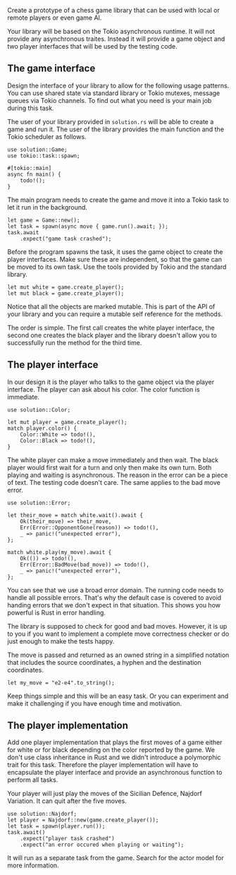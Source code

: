 Create a prototype of a chess game library that can be used with local or remote players or even game AI.

Your library will be based on the Tokio asynchronous runtime. It will not provide any asynchronous traites. Instead it will provide a game object and two player interfaces that will be used by the testing code.

## The game interface

Design the interface of your library to allow for the following usage patterns. You can use shared state via standard library or Tokio mutexes, message queues via Tokio channels. To find out what you need is your main job during this task.

The user of your library provided in `solution.rs` will be able to create a game and run it. The user of the library provides the main function and the Tokio scheduler as follows.

```
use solution::Game;
use tokio::task::spawn;

#[tokio::main]
async fn main() {
    todo!();
}
```

The main program needs to create the game and move it into a Tokio task to let it run in the background.

```
let game = Game::new();
let task = spawn(async move { game.run().await; });
task.await
    .expect("game task crashed");
```

Before the program spawns the task, it uses the game object to create the player interfaces. Make sure these are independent, so that the game can be moved to its own task. Use the tools provided by Tokio and the standard library.

```
let mut white = game.create_player();
let mut black = game.create_player();
```

Notice that all the objects are marked mutable. This is part of the API of your library and you can require a mutable self reference for the methods.

The order is simple. The first call creates the white player interface, the second one creates the black player and the library doesn't allow you to successfully run the method for the third time.

## The player interface

In our design it is the player who talks to the game object via the player interface. The player can ask about his color. The color function is immediate.

```
use solution::Color;

let mut player = game.create_player();
match player.color() {
    Color::White => todo!(),
    Color::Black => todo!(),
}
```

The white player can make a move immediately and then wait. The black player would first wait for a turn and only then make its own turn. Both playing and waiting is asynchronous. The reason in the error can be a piece of text. The testing code doesn't care. The same applies to the bad move error.

```
use solution::Error;

let their_move = match white.wait().await {
    Ok(their_move) => their_move,
    Err(Error::OpponentGone(reason)) => todo!(),
    _ => panic!("unexpected error"),
};

match white.play(my_move).await {
    Ok(()) => todo!(),
    Err(Error::BadMove(bad_move)) => todo!(),
    _ => panic!("unexpected error"),
};
```

You can see that we use a broad error domain. The running code needs to handle all possible errors. That's why the default case is covered to avoid handing errors that we don't expect in that situation. This shows you how powerful is Rust in error handling.

The library is supposed to check for good and bad moves. However, it is up to you if you want to implement a complete move correctness checker or do just enough to make the tests happy.

The move is passed and returned as an owned string in a simplified notation that includes the source coordinates, a hyphen and the destination coordinates.

```
let my_move = "e2-e4".to_string();
```

Keep things simple and this will be an easy task. Or you can experiment and make it challenging if you have enough time and motivation.

## The player implementation

Add one player implementation that plays the first moves of a game either for white or for black depending on the color reported by the game. We don't use class inheritance in Rust and we didn't introduce a polymorphic trait for this task. Therefore the player implementation will have to encapsulate the player interface and provide an asynchronous function to perform all tasks.

Your player will just play the moves of the Sicilian Defence, Najdorf Variation. It can quit after the five moves.

```
use solution::Najdorf;
let player = Najdorf::new(game.create_player());
let task = spawn(player.run());
task.await()
    .expect("player task crashed")
    .expect("an error occured when playing or waiting");
```

It will run as a separate task from the game. Search for the actor model for more information.  